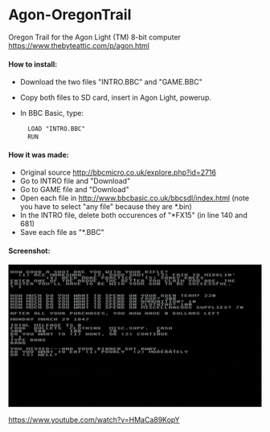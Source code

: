 # Agon-OregonTrail
Oregon Trail for the Agon Light (TM) 8-bit computer https://www.thebyteattic.com/p/agon.html

#### How to install:  
* Download the two files "INTRO.BBC" and "GAME.BBC" 
* Copy both files to SD card, insert in Agon Light, powerup.  
* In BBC Basic, type:

        LOAD "INTRO.BBC"
        RUN



#### How it was made:  
* Original source http://bbcmicro.co.uk/explore.php?id=2716
* Go to INTRO file and "Download"
* Go to GAME file and "Download"
* Open each file in http://www.bbcbasic.co.uk/bbcsdl/index.html (note you have to select "any file" because they are *.bin)
* In the INTRO file, delete both occurences of "*FX15" (in line 140 and 681)
* Save each file as "*.BBC"

#### Screenshot:
 ![screenshot](Screenshot.png)

https://www.youtube.com/watch?v=HMaCa89KopY


